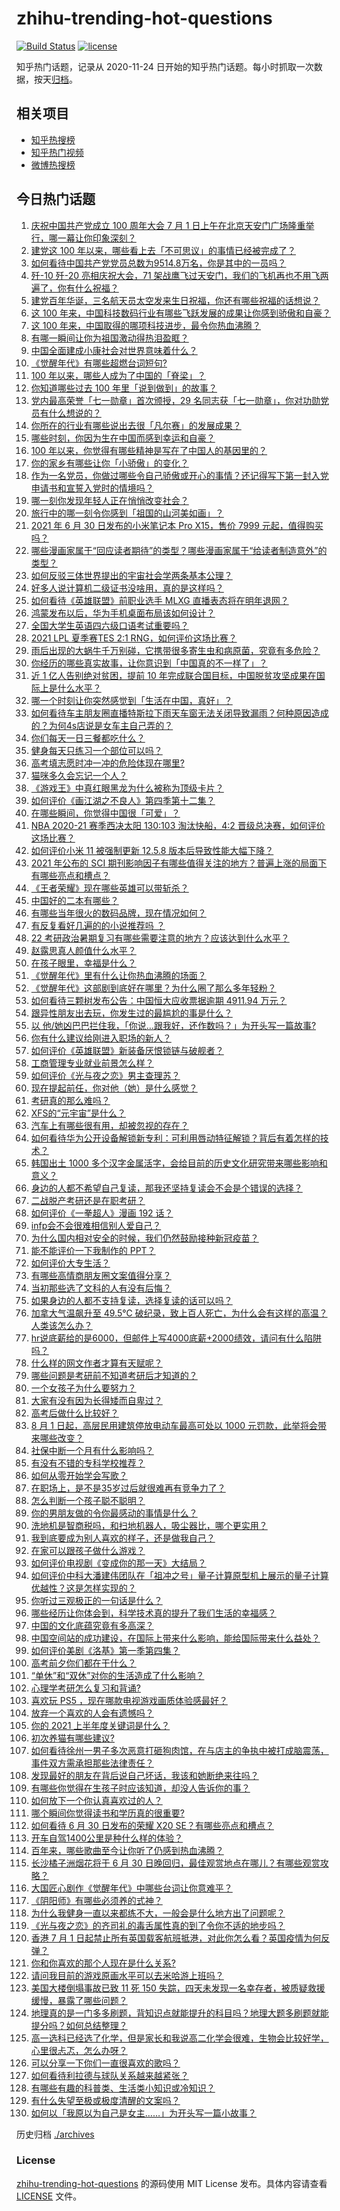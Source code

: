 # zhihu-trending-hot-questions

[![Build Status](https://github.com/justjavac/zhihu-trending-hot-questions/workflows/ci/badge.svg?branch=master)](https://github.com/justjavac/zhihu-trending-hot-questions/actions)
[![license](https://img.shields.io/github/license/justjavac/zhihu-trending-hot-questions)](https://github.com/justjavac/zhihu-trending-hot-questions/blob/master/LICENSE)

知乎热门话题，记录从 2020-11-24 日开始的知乎热门话题。每小时抓取一次数据，按天[归档](./archives)。

## 相关项目

- [知乎热搜榜](https://github.com/justjavac/zhihu-trending-top-search)
- [知乎热门视频](https://github.com/justjavac/zhihu-trending-hot-video)
- [微博热搜榜](https://github.com/justjavac/weibo-trending-hot-search)

## 今日热门话题

<!-- BEGIN -->
<!-- 最后更新时间 Thu Jul 01 2021 14:08:23 GMT+0800 (China Standard Time) -->

1. [庆祝中国共产党成立 100 周年大会 7 月 1
   日上午在北京天安门广场隆重举行，哪一幕让你印象深刻？](https://www.zhihu.com/question/469219832)
2. [建党这 100 年以来，哪些看上去「不可思议」的事情已经被完成了？](https://www.zhihu.com/question/468798487)
3. [如何看待中国共产党党员总数为9514.8万名，你是其中的一员吗？](https://www.zhihu.com/question/469009557)
4. [歼-10 歼-20 亮相庆祝大会，71
   架战鹰飞过天安门，我们的飞机再也不用飞两遍了，你有什么祝福？](https://www.zhihu.com/question/469230952)
5. [建党百年华诞，三名航天员太空发来生日祝福，你还有哪些祝福的话想说？](https://www.zhihu.com/question/469119958)
6. [这 100
   年来，中国科技数码行业有哪些飞跃发展的成果让你感到骄傲和自豪？](https://www.zhihu.com/question/468832684)
7. [这 100 年来，中国取得的哪项科技进步，最令你热血沸腾？](https://www.zhihu.com/question/469247582)
8. [有哪一瞬间让你为祖国激动得热泪盈眶？](https://www.zhihu.com/question/276636947)
9. [中国全面建成小康社会对世界意味着什么？](https://www.zhihu.com/question/469243529)
10. [《觉醒年代》有哪些超燃台词短句?](https://www.zhihu.com/question/463340352)
11. [100 年以来，哪些人成为了中国的「脊梁」？](https://www.zhihu.com/question/469067940)
12. [你知道哪些过去 100 年里「说到做到」的故事？](https://www.zhihu.com/question/464242642)
13. [党内最高荣誉「七一勋章」首次颁授，29
    名同志获「七一勋章」，你对功勋党员有什么想说的？](https://www.zhihu.com/question/468683456)
14. [你所在的行业有哪些说出去很「凡尔赛」的发展成果？](https://www.zhihu.com/question/447184680)
15. [哪些时刻，你因为生在中国而感到幸运和自豪？](https://www.zhihu.com/question/460117828)
16. [100 年以来，你觉得有哪些精神是写在了中国人的基因里的？](https://www.zhihu.com/question/468804235)
17. [你的家乡有哪些让你「小骄傲」的变化？](https://www.zhihu.com/question/447184809)
18. [作为一名党员，你做过哪些令自己骄傲或开心的事情？还记得写下第一封入党申请书和宣誓入党时的情境吗？](https://www.zhihu.com/question/454178081)
19. [哪一刻你发现年轻人正在悄悄改变社会？](https://www.zhihu.com/question/447184915)
20. [旅行中的哪一刻令你感到「祖国的山河美如画」？](https://www.zhihu.com/question/468764145)
21. [2021 年 6 月 30 日发布的小米笔记本 Pro X15，售价 7999
    元起，值得购买吗？](https://www.zhihu.com/question/469004337)
22. [哪些漫画家属于“回应读者期待”的类型？哪些漫画家属于“给读者制造意外”的类型？](https://www.zhihu.com/question/465732488)
23. [如何反驳三体世界提出的宇宙社会学两条基本公理？](https://www.zhihu.com/question/468377300)
24. [好多人说计算机二级证书没啥用，真的是这样吗？](https://www.zhihu.com/question/432050455)
25. [如何看待《英雄联盟》前职业选手 MLXG 直播表态将在明年退网？](https://www.zhihu.com/question/466700437)
26. [鸿蒙发布以后，华为手机桌面布局该如何设计？](https://www.zhihu.com/question/462891140)
27. [全国大学生英语四六级口语考试重要吗？](https://www.zhihu.com/question/26065237)
28. [2021 LPL 夏季赛TES 2:1
    RNG，如何评价这场比赛？](https://www.zhihu.com/question/469157245)
29. [雨后出现的大蜗牛千万别碰，它携带很多寄生虫和病原菌，究竟有多危险？](https://www.zhihu.com/question/468733508)
30. [你经历的哪些真实故事，让你意识到「中国真的不一样了」？](https://www.zhihu.com/question/429896850)
31. [近 1 亿人告别绝对贫困，提前 10
    年完成联合国目标，中国脱贫攻坚成果在国际上是什么水平？](https://www.zhihu.com/question/446264543)
32. [哪一个时刻让你突然感觉到「生活在中国，真好」？](https://www.zhihu.com/question/446990478)
33. [如何看待车主朋友圈直播特斯拉下雨天车窗无法关闭导致漏雨？何种原因造成的？为何4s店说是女车主自己弄的？](https://www.zhihu.com/question/468832311)
34. [你们每天一日三餐都吃什么？](https://www.zhihu.com/question/307237785)
35. [健身每天只练习一个部位可以吗？](https://www.zhihu.com/question/402800360)
36. [高考填志愿时冲一冲的危险体现在哪里?](https://www.zhihu.com/question/463379231)
37. [猫咪多久会忘记一个人？](https://www.zhihu.com/question/284146536)
38. [《游戏王》中真红眼黑龙为什么被称为顶级卡片？](https://www.zhihu.com/question/24348322)
39. [如何评价《画江湖之不良人》第四季第十二集？](https://www.zhihu.com/question/467933480)
40. [在哪些瞬间，你觉得中国很「可爱」？](https://www.zhihu.com/question/455857255)
41. [NBA 2020-21 赛季西决太阳 130:103 淘汰快船，4:2
    晋级总决赛，如何评价这场比赛？](https://www.zhihu.com/question/469222349)
42. [如何评价小米 11 被强制更新 12.5.8
    版本后导致性能大幅下降？](https://www.zhihu.com/question/466557336)
43. [2021 年公布的 SCI
    期刊影响因子有哪些值得关注的地方？普遍上涨的局面下有哪些亮点和槽点？](https://www.zhihu.com/question/469074125)
44. [《王者荣耀》现在哪些英雄可以带斩杀？](https://www.zhihu.com/question/466600116)
45. [中国好的二本有哪些？](https://www.zhihu.com/question/282553012)
46. [有哪些当年很火的数码品牌，现在情况如何？](https://www.zhihu.com/question/468998828)
47. [有反复看好几遍的的小说推荐吗 ？](https://www.zhihu.com/question/440336071)
48. [22 考研政治暑期复习有哪些需要注意的地方？应该达到什么水平？](https://www.zhihu.com/question/468444270)
49. [赵露思真人颜值什么水平？](https://www.zhihu.com/question/463920907)
50. [在孩子眼里，幸福是什么？](https://www.zhihu.com/question/461502258)
51. [《觉醒年代》里有什么让你热血沸腾的场面？](https://www.zhihu.com/question/463613258)
52. [《觉醒年代》这部剧到底好在哪里？为什么圈了那么多年轻粉？](https://www.zhihu.com/question/459410613)
53. [如何看待三颗树发布公告：中国恒大应收票据逾期 4911.94
    万元？](https://www.zhihu.com/question/468886248)
54. [跟异性朋友出去玩，你发生过的最尴尬的事是什么？](https://www.zhihu.com/question/281832872)
55. [以
    他/她凶巴巴拦住我，「你说…跟我好，还作数吗？」为开头写一篇故事?](https://www.zhihu.com/question/468253321)
56. [你有什么建议给刚进入职场的新人？](https://www.zhihu.com/question/286235997)
57. [如何评价《英雄联盟》新装备厌恨锁链与破舰者？](https://www.zhihu.com/question/467671343)
58. [工商管理专业就业前景怎么样？](https://www.zhihu.com/question/20294355)
59. [如何评价《光与夜之恋》男主查理苏？](https://www.zhihu.com/question/466812225)
60. [现在提起前任，你对他（她）是什么感觉？](https://www.zhihu.com/question/457793688)
61. [考研真的那么难吗？](https://www.zhihu.com/question/307289551)
62. [XFS的“元宇宙”是什么？](https://www.zhihu.com/question/468881865)
63. [汽车上有哪些很有用，却被忽视的存在？](https://www.zhihu.com/question/428421530)
64. [如何看待华为公开设备解锁新专利：可利用唇动特征解锁？背后有着怎样的技术？](https://www.zhihu.com/question/468759652)
65. [韩国出土 1000
    多个汉字金属活字，会给目前的历史文化研究带来哪些影响和意义？](https://www.zhihu.com/question/468965792)
66. [身边的人都不希望自己复读，那我还坚持复读会不会是个错误的选择？](https://www.zhihu.com/question/467184183)
67. [二战脱产考研还是在职考研？](https://www.zhihu.com/question/459314874)
68. [如何评价《一拳超人》漫画 192 话？](https://www.zhihu.com/question/468006367)
69. [infp会不会很难相信别人爱自己？](https://www.zhihu.com/question/468342285)
70. [为什么国内相对安全的时候，我们仍然鼓励接种新冠疫苗？](https://www.zhihu.com/question/460128927)
71. [能不能评价一下我制作的 PPT？](https://www.zhihu.com/question/460696678)
72. [如何评价大专生活？](https://www.zhihu.com/question/295193493)
73. [有哪些高情商朋友圈文案值得分享？](https://www.zhihu.com/question/464250111)
74. [当初那些选了文科的人有没有后悔？](https://www.zhihu.com/question/462661816)
75. [如果身边的人都不支持复读，选择复读的话可以吗？](https://www.zhihu.com/question/466272688)
76. [加拿大气温飙升至 49.5℃
    破纪录，致上百人死亡，为什么会有这样的高温？人类该怎么办？](https://www.zhihu.com/question/468776258)
77. [hr说底薪给的是6000，但邮件上写4000底薪+2000绩效，请问有什么陷阱吗？](https://www.zhihu.com/question/279752230)
78. [什么样的网文作者才算有天赋呢？](https://www.zhihu.com/question/469198619)
79. [哪些问题是考研前不知道考研后才知道的？](https://www.zhihu.com/question/269429538)
80. [一个女孩子为什么要努力？](https://www.zhihu.com/question/38936016)
81. [大家有没有因为长得矮而自卑过？](https://www.zhihu.com/question/404131523)
82. [高考后做什么比较好？](https://www.zhihu.com/question/461598440)
83. [8 月 1 日起，高层民用建筑停放电动车最高可处以 1000
    元罚款，此举将会带来哪些改变？](https://www.zhihu.com/question/469014496)
84. [社保中断一个月有什么影响吗？](https://www.zhihu.com/question/304891093)
85. [有没有不错的专科学校推荐？](https://www.zhihu.com/question/286133002)
86. [如何从零开始学会写歌？](https://www.zhihu.com/question/20437561)
87. [在职场上，是不是35岁过后就很难再有竞争力了？](https://www.zhihu.com/question/468346955)
88. [怎么判断一个孩子聪不聪明？](https://www.zhihu.com/question/460441961)
89. [你的男朋友做的令你最感动的事情是什么？](https://www.zhihu.com/question/22586649)
90. [洗地机是智商税吗，和扫地机器人，吸尘器比，哪个更实用？](https://www.zhihu.com/question/418512921)
91. [我到底要成为别人喜欢的样子，还是做我自己？](https://www.zhihu.com/question/460688669)
92. [在家可以跟孩子做什么游戏？](https://www.zhihu.com/question/391201046)
93. [如何评价电视剧《变成你的那一天》大结局？](https://www.zhihu.com/question/468042255)
94. [如何评价中科大潘建伟团队在「祖冲之号」量子计算原型机上展示的量子计算优越性？这是怎样实现的？](https://www.zhihu.com/question/468741820)
95. [你听过三观极正的一句话是什么？](https://www.zhihu.com/question/316797926)
96. [哪些经历让你体会到，科学技术真的提升了我们生活的幸福感？](https://www.zhihu.com/question/459895565)
97. [中国的文化底蕴究竟有多高深？](https://www.zhihu.com/question/277040928)
98. [中国空间站的成功建设，在国际上带来什么影响，能给国际带来什么益处？](https://www.zhihu.com/question/465703732)
99. [如何评价美剧《洛基》第一季第四集？](https://www.zhihu.com/question/468004011)
100. [高考前夕你们都在干什么？](https://www.zhihu.com/question/463928370)
101. [“单休”和“双休”对你的生活造成了什么影响？](https://www.zhihu.com/question/464274735)
102. [心理学考研怎么复习和背诵?](https://www.zhihu.com/question/398130578)
103. [喜欢玩 PS5 ，现在哪款电视游戏画质体验感最好？](https://www.zhihu.com/question/468443671)
104. [放弃一个喜欢的人会有遗憾吗？](https://www.zhihu.com/question/467518860)
105. [你的 2021 上半年度关键词是什么？](https://www.zhihu.com/question/468483023)
106. [初次养猫有哪些建议?](https://www.zhihu.com/question/466558437)
107. [如何看待徐州一男子多次恶意打砸狗肉馆，在与店主的争执中被打成脑震荡，事件双方需承担那些法律责任？](https://www.zhihu.com/question/467649024)
108. [发现最好的朋友在背后说自己坏话，我该和她断绝来往吗？](https://www.zhihu.com/question/463316530)
109. [有哪些你觉得在生孩子时应该知道，却没人告诉你的事？](https://www.zhihu.com/question/296368004)
110. [如何放下一个你认真喜欢过的人？](https://www.zhihu.com/question/466673263)
111. [哪个瞬间你觉得读书和学历真的很重要?](https://www.zhihu.com/question/466797792)
112. [如何看待 6 月 30 日发布的荣耀 X20
     SE？有哪些亮点和槽点？](https://www.zhihu.com/question/468990859)
113. [开车自驾1400公里是种什么样的体验？](https://www.zhihu.com/question/465961379)
114. [百年来，哪些歌曲至今让你听了仍感到热血沸腾？](https://www.zhihu.com/question/455864364)
115. [长沙橘子洲烟花将于 6 月 30
     日晚回归，最佳观赏地点在哪儿？有哪些观赏攻略？](https://www.zhihu.com/question/468494209)
116. [大国匠心剧作《觉醒年代》中哪些台词让你意难平？](https://www.zhihu.com/question/461299889)
117. [《阴阳师》有哪些必须养的式神？](https://www.zhihu.com/question/311961456)
118. [为什么我健身一直以来都练不大，一般会是什么地方出了问题呢？](https://www.zhihu.com/question/461175616)
119. [《光与夜之恋》的齐司礼的毒舌属性真的到了令你不适的地步吗？](https://www.zhihu.com/question/468522825)
120. [香港 7 月 1
     日起禁止所有英国载客航班抵港，对此你怎么看？英国疫情为何反弹？](https://www.zhihu.com/question/468775842)
121. [你和你喜欢的那个人现在是什么关系?](https://www.zhihu.com/question/467896413)
122. [请问我目前的游戏原画水平可以去米哈游上班吗？](https://www.zhihu.com/question/441867303)
123. [美国大楼倒塌事故已致 11 死 150
     失踪，四天未发现一名幸存者，被质疑救援缓慢，暴露了哪些问题？](https://www.zhihu.com/question/468831412)
124. [地理真的是一门多多刷题，背知识点就能提升的科目吗？地理大题多刷题就能提分吗？如何总结整理？](https://www.zhihu.com/question/458351725)
125. [高一选科已经选了化学，但是家长和我说高二化学会很难，生物会比较好学，心里很忐忑，怎么办呀？](https://www.zhihu.com/question/416822698)
126. [可以分享一下你们一直很喜欢的歌吗？](https://www.zhihu.com/question/466865043)
127. [如何看待利拉德与球队关系越来越紧张？](https://www.zhihu.com/question/468425818)
128. [有哪些有趣的科普类、生活类小知识或冷知识？](https://www.zhihu.com/question/41128601)
129. [有什么失望至极或极度清醒的文案吗？](https://www.zhihu.com/question/465666518)
130. [如何以「我原以为自己是女主……」为开头写一篇小故事？](https://www.zhihu.com/question/465978427)

<!-- END -->

历史归档 [./archives](./archives)

### License

[zhihu-trending-hot-questions](https://github.com/justjavac/zhihu-trending-hot-questions)
的源码使用 MIT License 发布。具体内容请查看 [LICENSE](./LICENSE) 文件。
